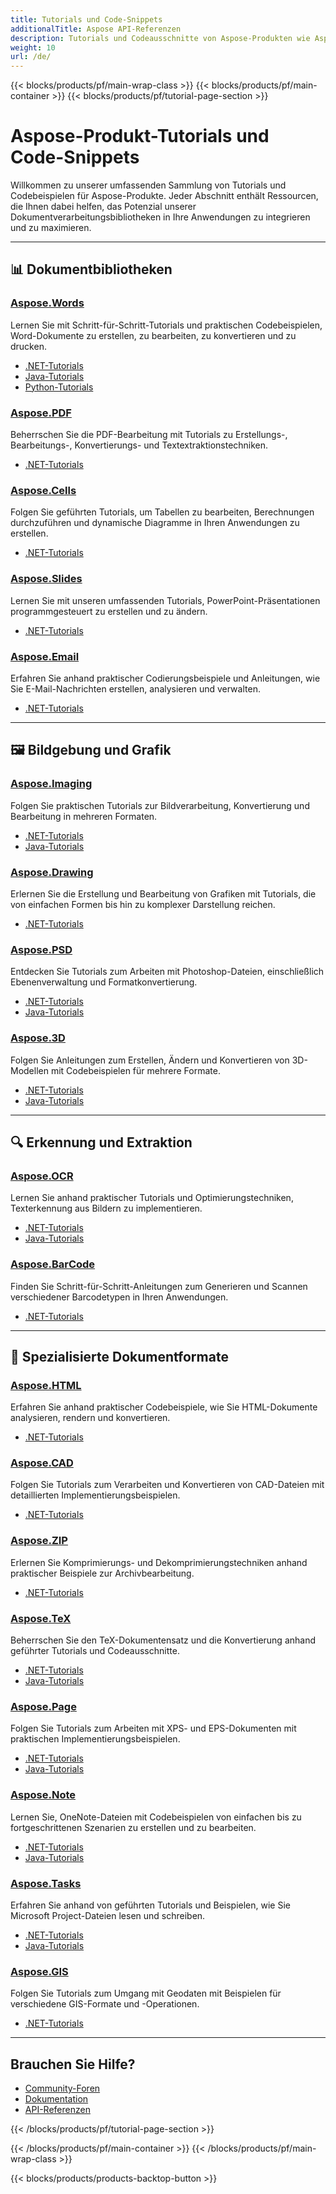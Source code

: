 ```yaml
---
title: Tutorials und Code-Snippets
additionalTitle: Aspose API-Referenzen
description: Tutorials und Codeausschnitte von Aspose-Produkten wie Aspose.Words, Aspose.Cells, Aspose.PDF und anderen Produkten. Es enthält grundlegende und fortgeschrittene Tutorials zur Verwendung von Aspose-Produkten.
weight: 10
url: /de/
---
```


{{< blocks/products/pf/main-wrap-class >}}
{{< blocks/products/pf/main-container >}}
{{< blocks/products/pf/tutorial-page-section >}}

# Aspose-Produkt-Tutorials und Code-Snippets

Willkommen zu unserer umfassenden Sammlung von Tutorials und Codebeispielen für Aspose-Produkte. Jeder Abschnitt enthält Ressourcen, die Ihnen dabei helfen, das Potenzial unserer Dokumentverarbeitungsbibliotheken in Ihre Anwendungen zu integrieren und zu maximieren.

---

## 📊 Dokumentbibliotheken

### [Aspose.Words](../words/de/)
Lernen Sie mit Schritt-für-Schritt-Tutorials und praktischen Codebeispielen, Word-Dokumente zu erstellen, zu bearbeiten, zu konvertieren und zu drucken.
- [.NET-Tutorials](../words/de/net/)
- [Java-Tutorials](../words/de/java/)
- [Python-Tutorials](../words/de/python-net/)

### [Aspose.PDF](../pdf/de/)
Beherrschen Sie die PDF-Bearbeitung mit Tutorials zu Erstellungs-, Bearbeitungs-, Konvertierungs- und Textextraktionstechniken.
- [.NET-Tutorials](../pdf/de/net/)

### [Aspose.Cells](../cells/de/)
Folgen Sie geführten Tutorials, um Tabellen zu bearbeiten, Berechnungen durchzuführen und dynamische Diagramme in Ihren Anwendungen zu erstellen.
- [.NET-Tutorials](../cells/de/net/)

### [Aspose.Slides](../slides/de/)
Lernen Sie mit unseren umfassenden Tutorials, PowerPoint-Präsentationen programmgesteuert zu erstellen und zu ändern.
- [.NET-Tutorials](../slides/de/net/)

### [Aspose.Email](../email/de/)
Erfahren Sie anhand praktischer Codierungsbeispiele und Anleitungen, wie Sie E-Mail-Nachrichten erstellen, analysieren und verwalten.
- [.NET-Tutorials](../email/de/net/)

---

## 🖼️ Bildgebung und Grafik

### [Aspose.Imaging](../imaging/de/)
Folgen Sie praktischen Tutorials zur Bildverarbeitung, Konvertierung und Bearbeitung in mehreren Formaten.
- [.NET-Tutorials](../imaging/de/net/)
- [Java-Tutorials](../imaging/de/java/)

### [Aspose.Drawing](../drawing/de/)
Erlernen Sie die Erstellung und Bearbeitung von Grafiken mit Tutorials, die von einfachen Formen bis hin zu komplexer Darstellung reichen.
- [.NET-Tutorials](../drawing/de/net/)

### [Aspose.PSD](../psd/de/)
Entdecken Sie Tutorials zum Arbeiten mit Photoshop-Dateien, einschließlich Ebenenverwaltung und Formatkonvertierung.
- [.NET-Tutorials](../psd/de/net/)
- [Java-Tutorials](../psd/de/java/)

### [Aspose.3D](../3d/de/)
Folgen Sie Anleitungen zum Erstellen, Ändern und Konvertieren von 3D-Modellen mit Codebeispielen für mehrere Formate.
- [.NET-Tutorials](../3d/de/net/)
- [Java-Tutorials](../3d/de/java/)

---

## 🔍 Erkennung und Extraktion

### [Aspose.OCR](../ocr/de/)
Lernen Sie anhand praktischer Tutorials und Optimierungstechniken, Texterkennung aus Bildern zu implementieren.
- [.NET-Tutorials](../ocr/de/net/)
- [Java-Tutorials](../ocr/de/java/)

### [Aspose.BarCode](../barcode/de/)
Finden Sie Schritt-für-Schritt-Anleitungen zum Generieren und Scannen verschiedener Barcodetypen in Ihren Anwendungen.
- [.NET-Tutorials](../barcode/de/net/)

---

## 📝 Spezialisierte Dokumentformate

### [Aspose.HTML](../html/de/)
Erfahren Sie anhand praktischer Codebeispiele, wie Sie HTML-Dokumente analysieren, rendern und konvertieren.
- [.NET-Tutorials](../html/de/net/)

### [Aspose.CAD](../cad/de/)
Folgen Sie Tutorials zum Verarbeiten und Konvertieren von CAD-Dateien mit detaillierten Implementierungsbeispielen.
- [.NET-Tutorials](../cad/de/net/)

### [Aspose.ZIP](../zip/de/)
Erlernen Sie Komprimierungs- und Dekomprimierungstechniken anhand praktischer Beispiele zur Archivbearbeitung.
- [.NET-Tutorials](../zip/de/net/)

### [Aspose.TeX](../tex/de/)
Beherrschen Sie den TeX-Dokumentensatz und die Konvertierung anhand geführter Tutorials und Codeausschnitte.
- [.NET-Tutorials](../tex/de/net/)
- [Java-Tutorials](../tex/de/java/)

### [Aspose.Page](../page/de/)
Folgen Sie Tutorials zum Arbeiten mit XPS- und EPS-Dokumenten mit praktischen Implementierungsbeispielen.
- [.NET-Tutorials](../page/de/net/)
- [Java-Tutorials](../page/de/java/)

### [Aspose.Note](../note/de/)
Lernen Sie, OneNote-Dateien mit Codebeispielen von einfachen bis zu fortgeschrittenen Szenarien zu erstellen und zu bearbeiten.
- [.NET-Tutorials](../note/de/net/)
- [Java-Tutorials](../note/de/java/)

### [Aspose.Tasks](../tasks/de/)
Erfahren Sie anhand von geführten Tutorials und Beispielen, wie Sie Microsoft Project-Dateien lesen und schreiben.
- [.NET-Tutorials](../tasks/de/net/)
- [Java-Tutorials](../tasks/de/java/)

### [Aspose.GIS](../gis/de/)
Folgen Sie Tutorials zum Umgang mit Geodaten mit Beispielen für verschiedene GIS-Formate und -Operationen.
- [.NET-Tutorials](../gis/de/net/)

---

## Brauchen Sie Hilfe?

- [Community-Foren](https://forum.aspose.com/)
- [Dokumentation](https://docs.aspose.com/)
- [API-Referenzen](https://reference.aspose.com/)

{{< /blocks/products/pf/tutorial-page-section >}}

{{< /blocks/products/pf/main-container >}}
{{< /blocks/products/pf/main-wrap-class >}}

{{< blocks/products/products-backtop-button >}}
